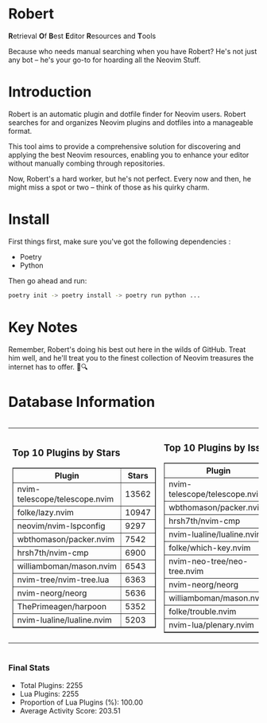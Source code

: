 # Robert

**R**etrieval
**O**f
**B**est
**E**ditor
**R**esources and
**T**ools

Because who needs manual searching when you have Robert?
He's not just any bot – he's your go-to for hoarding all the Neovim Stuff.

# Introduction
Robert is an automatic plugin and dotfile finder for Neovim users. Robert searches for and organizes Neovim plugins and dotfiles into a manageable format.

This tool aims to provide a comprehensive solution for discovering and applying the best Neovim resources, enabling you to enhance your editor without manually combing through repositories.

Now, Robert's a hard worker, but he's not perfect. Every now and then, he might miss a spot or two – think of those as his quirky charm. 

# Install
 First things first, make sure you've got the following dependencies :
  - Poetry 
  - Python 

Then go ahead and run:

```bash
poetry init -> poetry install -> poetry run python ...
```
# Key Notes

Remember, Robert's doing his best out here in the wilds of GitHub. Treat him well, and he'll treat you to the finest collection of Neovim treasures the internet has to offer. 🎩🔍


# Database Information

<div style='display:flex;flex-direction:row;justify-content:space-between;'><table><tr><td><h3>Top 10 Plugins by Stars</h3><table border="1"><tr><th>Plugin</th><th>Stars</th></tr><tr><td>nvim-telescope/telescope.nvim</td><td>13562</td></tr><tr><td>folke/lazy.nvim</td><td>10947</td></tr><tr><td>neovim/nvim-lspconfig</td><td>9297</td></tr><tr><td>wbthomason/packer.nvim</td><td>7542</td></tr><tr><td>hrsh7th/nvim-cmp</td><td>6900</td></tr><tr><td>williamboman/mason.nvim</td><td>6543</td></tr><tr><td>nvim-tree/nvim-tree.lua</td><td>6363</td></tr><tr><td>nvim-neorg/neorg</td><td>5636</td></tr><tr><td>ThePrimeagen/harpoon</td><td>5352</td></tr><tr><td>nvim-lualine/lualine.nvim</td><td>5203</td></tr></table></td><td><h3>Top 10 Plugins by Issues</h3><table border="1"><tr><th>Plugin</th><th>Issues</th></tr><tr><td>nvim-telescope/telescope.nvim</td><td>316</td></tr><tr><td>wbthomason/packer.nvim</td><td>306</td></tr><tr><td>hrsh7th/nvim-cmp</td><td>211</td></tr><tr><td>nvim-lualine/lualine.nvim</td><td>192</td></tr><tr><td>folke/which-key.nvim</td><td>185</td></tr><tr><td>nvim-neo-tree/neo-tree.nvim</td><td>167</td></tr><tr><td>nvim-neorg/neorg</td><td>149</td></tr><tr><td>williamboman/mason.nvim</td><td>142</td></tr><tr><td>folke/trouble.nvim</td><td>133</td></tr><tr><td>nvim-lua/plenary.nvim</td><td>117</td></tr></table></td><td><h3>Top 10 Plugins by Forks</h3><table border="1"><tr><th>Plugin</th><th>Forks</th></tr><tr><td>neovim/nvim-lspconfig</td><td>1986</td></tr><tr><td>nvim-telescope/telescope.nvim</td><td>757</td></tr><tr><td>nvim-tree/nvim-tree.lua</td><td>594</td></tr><tr><td>nvim-lualine/lualine.nvim</td><td>440</td></tr><tr><td>hrsh7th/nvim-cmp</td><td>340</td></tr><tr><td>folke/tokyonight.nvim</td><td>331</td></tr><tr><td>ThePrimeagen/harpoon</td><td>319</td></tr><tr><td>jackMort/ChatGPT.nvim</td><td>281</td></tr><tr><td>nvimdev/lspsaga.nvim</td><td>274</td></tr><tr><td>wbthomason/packer.nvim</td><td>266</td></tr></table></td></tr></table></div>

### Final Stats
- Total Plugins: 2255
- Lua Plugins: 2255
- Proportion of Lua Plugins (%): 100.00
- Average Activity Score: 203.51
